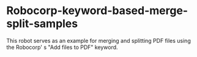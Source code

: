 # Robocorp-keyword-based-merge-split-samples
This robot serves as an example for merging and splitting PDF files using the Robocorp' s "Add files to PDF" keyword.
